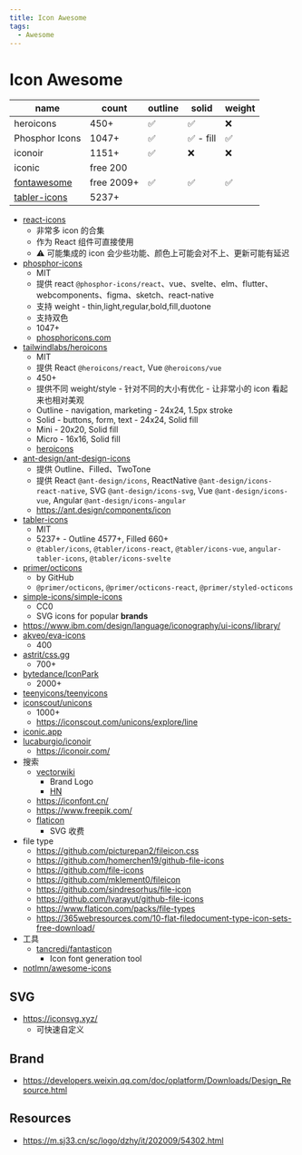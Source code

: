 ```yaml
---
title: Icon Awesome
tags:
  - Awesome
---
```


# Icon Awesome

| name           | count      | outline | solid     | weight |
| -------------- | ---------- | ------- | --------- | ------ |
| heroicons      | 450+       | ✅      | ✅        | ❌     |
| Phosphor Icons | 1047+      | ✅      | ✅ - fill | ✅     |
| iconoir        | 1151+      | ✅      | ❌        | ❌     |
| iconic         | free 200   |
| [fontawesome]  | free 2009+ | ✅      | ✅        | ✅     |
| [tabler-icons] | 5237+      |

[tabler-icons]: https://github.com/tabler/tabler-icons
[fontawesome]: https://fontawesome.com/
[flaticon]: https://www.flaticon.com/

- [react-icons](http://react-icons.github.io/react-icons)
  - 非常多 icon 的合集
  - 作为 React 组件可直接使用
  - ⚠️ 可能集成的 icon 会少些功能、颜色上可能会对不上、更新可能有延迟
- [phosphor-icons](https://github.com/phosphor-icons/homepage)
  - MIT
  - 提供 react `@phosphor-icons/react`、vue、svelte、elm、flutter、webcomponents、figma、sketch、react-native
  - 支持 weight - thin,light,regular,bold,fill,duotone
  - 支持双色
  - 1047+
  - [phosphoricons.com](https://phosphoricons.com/)
- [tailwindlabs/heroicons](https://github.com/tailwindlabs/heroicons)
  - MIT
  - 提供 React `@heroicons/react`, Vue `@heroicons/vue`
  - 450+
  - 提供不同 weight/style - 针对不同的大小有优化 - 让非常小的 icon 看起来也相对美观
  - Outline - navigation, marketing - 24x24, 1.5px stroke
  - Solid - buttons, form, text - 24x24, Solid fill
  - Mini - 20x20, Solid fill
  - Micro - 16x16, Solid fill
  - [heroicons](https://heroicons.com)
- [ant-design/ant-design-icons](https://github.com/ant-design/ant-design-icons)
  - 提供 Outline、Filled、TwoTone
  - 提供 React `@ant-design/icons`, ReactNative `@ant-design/icons-react-native`, SVG `@ant-design/icons-svg`, Vue `@ant-design/icons-vue`, Angular `@ant-design/icons-angular`
  - https://ant.design/components/icon
- [tabler-icons]
  - MIT
  - 5237+ - Outline 4577+, Filled 660+
  - `@tabler/icons`, `@tabler/icons-react`, `@tabler/icons-vue`, `angular-tabler-icons`, `@tabler/icons-svelte`
- [primer/octicons](https://github.com/primer/octicons)
  - by GitHub
  - `@primer/octicons`, `@primer/octicons-react`, `@primer/styled-octicons`
- [simple-icons/simple-icons](https://github.com/simple-icons/simple-icons)
  - CC0
  - SVG icons for popular **brands**
- https://www.ibm.com/design/language/iconography/ui-icons/library/
- [akveo/eva-icons](https://github.com/akveo/eva-icons)
  - 400
- [astrit/css.gg](https://github.com/astrit/css.gg)
  - 700+
- [bytedance/IconPark](https://github.com/bytedance/IconPark)
  - 2000+
- [teenyicons/teenyicons](https://github.com/teenyicons/teenyicons)
- [iconscout/unicons](https://github.com/iconscout/unicons)
  - 1000+
  - https://iconscout.com/unicons/explore/line
- [iconic.app](https://iconic.app/)
- [lucaburgio/iconoir](https://github.com/lucaburgio/iconoir)
  - https://iconoir.com/
- 搜索
  - [vectorwiki](https://vectorwiki.com/)
    - Brand Logo
    - [HN](https://news.ycombinator.com/item?id=31423774)
  - https://iconfont.cn/
  - https://www.freepik.com/
  - [flaticon]
    - SVG 收费
- file type
  - https://github.com/picturepan2/fileicon.css
  - https://github.com/homerchen19/github-file-icons
  - https://github.com/file-icons
  - https://github.com/mklement0/fileicon
  - https://github.com/sindresorhus/file-icon
  - https://github.com/lvarayut/github-file-icons
  - https://www.flaticon.com/packs/file-types
  - https://365webresources.com/10-flat-filedocument-type-icon-sets-free-download/
- 工具
  - [tancredi/fantasticon](https://github.com/tancredi/fantasticon)
    - Icon font generation tool
- [notlmn/awesome-icons](https://github.com/notlmn/awesome-icons)

## SVG

- https://iconsvg.xyz/
  - 可快速自定义

## Brand

- https://developers.weixin.qq.com/doc/oplatform/Downloads/Design_Resource.html

## Resources

- https://m.sj33.cn/sc/logo/dzhy/it/202009/54302.html
